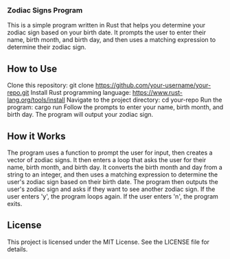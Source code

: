 ### Zodiac Signs Program
This is a simple program written in Rust that helps you determine your zodiac sign based on your birth date. It prompts the user to enter their name, birth month, and birth day, and then uses a matching expression to determine their zodiac sign.

## How to Use
Clone this repository: git clone https://github.com/your-username/your-repo.git
Install Rust programming language: https://www.rust-lang.org/tools/install
Navigate to the project directory: cd your-repo
Run the program: cargo run
Follow the prompts to enter your name, birth month, and birth day.
The program will output your zodiac sign.

## How it Works
The program uses a function to prompt the user for input, then creates a vector of zodiac signs. It then enters a loop that asks the user for their name, birth month, and birth day. It converts the birth month and day from a string to an integer, and then uses a matching expression to determine the user's zodiac sign based on their birth date. The program then outputs the user's zodiac sign and asks if they want to see another zodiac sign. If the user enters 'y', the program loops again. If the user enters 'n', the program exits.

## License
This project is licensed under the MIT License. See the LICENSE file for details.